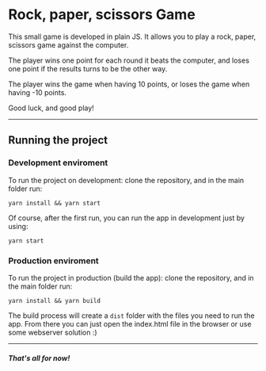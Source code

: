 # Rock, paper, scissors Game

This small game is developed in plain JS. It allows you to play a rock, paper, scissors game against the computer.

The player wins one point for each round it beats the computer, and loses one point if the results turns to be the other way.

The player wins the game when having 10 points, or loses the game when having -10 points.

Good luck, and good play!

---
## Running the project

### Development enviroment

To run the project on development: clone the repository, and in the main folder run:

```yarn install && yarn start```

Of course, after the first run, you can run the app in development just by using:

```yarn start```

### Production enviroment

To run the project in production (build the app): clone the repository, and in the main folder run:

```yarn install && yarn build```

The build process will create a `dist` folder with the files you need to run the app. From there you can just open the index.html file in the browser or use some webserver solution :)

---
##### That's all for now!
